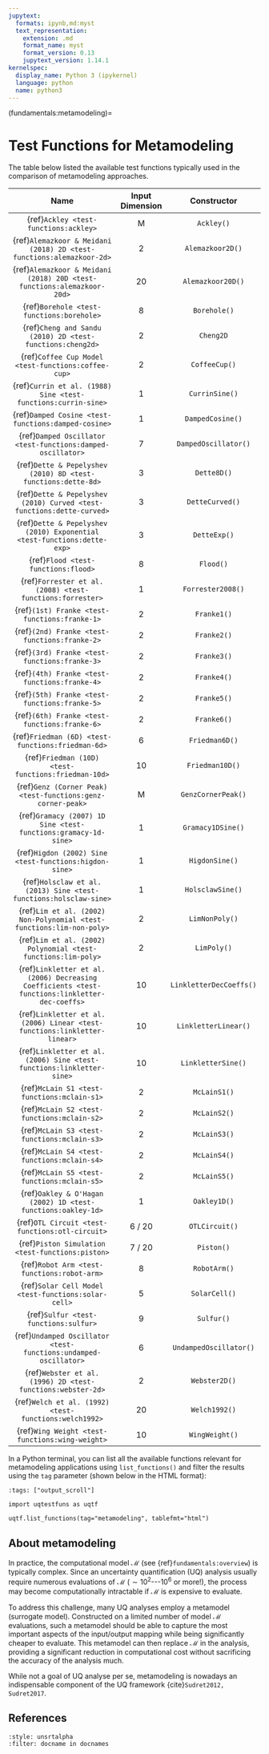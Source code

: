 ```yaml
---
jupytext:
  formats: ipynb,md:myst
  text_representation:
    extension: .md
    format_name: myst
    format_version: 0.13
    jupytext_version: 1.14.1
kernelspec:
  display_name: Python 3 (ipykernel)
  language: python
  name: python3
---
```


(fundamentals:metamodeling)=
# Test Functions for Metamodeling

The table below listed the available test functions typically used
in the comparison of metamodeling approaches.

|                                              Name                                              | Input Dimension |       Constructor       |
|:----------------------------------------------------------------------------------------------:|:---------------:|:-----------------------:|
|                             {ref}`Ackley <test-functions:ackley>`                              |        M        |       `Ackley()`        |
|              {ref}`Alemazkoor & Meidani (2018) 2D <test-functions:alemazkoor-2d>`              |        2        |    `Alemazkoor2D()`     |
|             {ref}`Alemazkoor & Meidani (2018) 20D <test-functions:alemazkoor-20d>`             |       20        |    `Alemazkoor20D()`    |
|                           {ref}`Borehole <test-functions:borehole>`                            |        8        |      `Borehole()`       |
|                   {ref}`Cheng and Sandu (2010) 2D <test-functions:cheng2d>`                    |        2        |        `Cheng2D`        |
|                      {ref}`Coffee Cup Model <test-functions:coffee-cup>`                       |        2        |      `CoffeeCup()`      |
|                 {ref}`Currin et al. (1988) Sine <test-functions:currin-sine>`                  |        1        |     `CurrinSine()`      |
|                      {ref}`Damped Cosine <test-functions:damped-cosine>`                       |        1        |    `DampedCosine()`     |
|                  {ref}`Damped Oscillator <test-functions:damped-oscillator>`                   |        7        |  `DampedOscillator()`   |
|                 {ref}`Dette & Pepelyshev (2010) 8D <test-functions:dette-8d>`                  |        3        |       `Dette8D()`       |
|             {ref}`Dette & Pepelyshev (2010) Curved <test-functions:dette-curved>`              |        3        |     `DetteCurved()`     |
|            {ref}`Dette & Pepelyshev (2010) Exponential <test-functions:dette-exp>`             |        3        |      `DetteExp()`       |
|                              {ref}`Flood <test-functions:flood>`                               |        8        |        `Flood()`        |
|                   {ref}`Forrester et al. (2008) <test-functions:forrester>`                    |        1        |    `Forrester2008()`    |
|                         {ref}`(1st) Franke <test-functions:franke-1>`                          |        2        |       `Franke1()`       |
|                         {ref}`(2nd) Franke <test-functions:franke-2>`                          |        2        |       `Franke2()`       |
|                         {ref}`(3rd) Franke <test-functions:franke-3>`                          |        2        |       `Franke3()`       |
|                         {ref}`(4th) Franke <test-functions:franke-4>`                          |        2        |       `Franke4()`       |
|                         {ref}`(5th) Franke <test-functions:franke-5>`                          |        2        |       `Franke5()`       |
|                         {ref}`(6th) Franke <test-functions:franke-6>`                          |        2        |       `Franke6()`       |
|                       {ref}`Friedman (6D) <test-functions:friedman-6d>`                        |        6        |     `Friedman6D()`      |
|                      {ref}`Friedman (10D) <test-functions:friedman-10d>`                       |       10        |     `Friedman10D()`     |
|                  {ref}`Genz (Corner Peak) <test-functions:genz-corner-peak>`                   |        M        |   `GenzCornerPeak()`    |
|                 {ref}`Gramacy (2007) 1D Sine <test-functions:gramacy-1d-sine>`                 |        1        |    `Gramacy1DSine()`    |
|                     {ref}`Higdon (2002) Sine <test-functions:higdon-sine>`                     |        1        |     `HigdonSine()`      |
|               {ref}`Holsclaw et al. (2013) Sine <test-functions:holsclaw-sine>`                |        1        |    `HolsclawSine()`     |
|             {ref}`Lim et al. (2002) Non-Polynomial <test-functions:lim-non-poly>`              |        2        |     `LimNonPoly()`      |
|                 {ref}`Lim et al. (2002) Polynomial <test-functions:lim-poly>`                  |        2        |       `LimPoly()`       |
| {ref}`Linkletter et al. (2006) Decreasing Coefficients <test-functions:linkletter-dec-coeffs>` |       10        | `LinkletterDecCoeffs()` |
|           {ref}`Linkletter et al. (2006) Linear <test-functions:linkletter-linear>`            |       10        |  `LinkletterLinear()`   |
|             {ref}`Linkletter et al. (2006) Sine <test-functions:linkletter-sine>`              |       10        |   `LinkletterSine()`    |
|                          {ref}`McLain S1 <test-functions:mclain-s1>`                           |        2        |      `McLainS1()`       |
|                          {ref}`McLain S2 <test-functions:mclain-s2>`                           |        2        |      `McLainS2()`       |
|                          {ref}`McLain S3 <test-functions:mclain-s3>`                           |        2        |      `McLainS3()`       |
|                          {ref}`McLain S4 <test-functions:mclain-s4>`                           |        2        |      `McLainS4()`       |
|                          {ref}`McLain S5 <test-functions:mclain-s5>`                           |        2        |      `McLainS5()`       |
|                  {ref}`Oakley & O'Hagan (2002) 1D <test-functions:oakley-1d>`                  |        1        |      `Oakley1D()`       |
|                        {ref}`OTL Circuit <test-functions:otl-circuit>`                         |     6 / 20      |     `OTLCircuit()`      |
|                        {ref}`Piston Simulation <test-functions:piston>`                        |     7 / 20      |       `Piston()`        |
|                          {ref}`Robot Arm <test-functions:robot-arm>`                           |        8        |      `RobotArm()`       |
|                      {ref}`Solar Cell Model <test-functions:solar-cell>`                       |        5        |      `SolarCell()`      |
|                             {ref}`Sulfur <test-functions:sulfur>`                              |        9        |       `Sulfur()`        |
|                {ref}`Undamped Oscillator <test-functions:undamped-oscillator>`                 |        6        | `UndampedOscillator()`  |
|                  {ref}`Webster et al. (1996) 2D <test-functions:webster-2d>`                   |        2        |      `Webster2D()`      |
|                     {ref}`Welch et al. (1992) <test-functions:welch1992>`                      |       20        |      `Welch1992()`      |
|                        {ref}`Wing Weight <test-functions:wing-weight>`                         |       10        |     `WingWeight()`      |

In a Python terminal, you can list all the available functions relevant
for metamodeling applications using ``list_functions()``
and filter the results using the ``tag`` parameter
(shown below in the HTML format):

```{code-cell} ipython3
:tags: ["output_scroll"]

import uqtestfuns as uqtf

uqtf.list_functions(tag="metamodeling", tablefmt="html")
```

## About metamodeling

In practice, the computational model $\mathcal{M}$ (see {ref}`fundamentals:overview`)
is typically complex.
Since an uncertainty quantification (UQ) analysis usually require numerous
evaluations of $\mathcal{M}$ ($\sim 10^2$---$10^6$ or more!), the process
may become computationally intractable if $\mathcal{M}$ is expensive to evaluate.

To address this challenge, many UQ analyses employ a metamodel (surrogate model).
Constructed on a limited number of model $\mathcal{M}$ evaluations,
such a metamodel should be able to capture the most important aspects
of the input/output mapping while being significantly cheaper to evaluate.
This metamodel can then replace $\mathcal{M}$ in the analysis,
providing a significant reduction in computational cost without
sacrificing the accuracy of the analysis much.

While not a goal of UQ analyse per se, metamodeling is nowadays an indispensable
component of the UQ framework {cite}`Sudret2012, Sudret2017`.

## References

```{bibliography}
:style: unsrtalpha
:filter: docname in docnames
```
